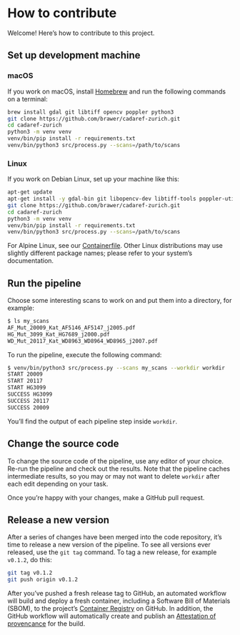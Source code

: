 # How to contribute

Welcome! Here’s how to contribute to this project.

## Set up development machine

### macOS

If you work on macOS, install [Homebrew](https://brew.sh/) and run
the following commands on a terminal:

```sh
brew install gdal git libtiff opencv poppler python3
git clone https://github.com/brawer/cadaref-zurich.git
cd cadaref-zurich
python3 -m venv venv
venv/bin/pip install -r requirements.txt
venv/bin/python3 src/process.py --scans=/path/to/scans
```

### Linux

If you work on Debian Linux, set up your machine like this:

```sh
apt-get update
apt-get install -y gdal-bin git libopencv-dev libtiff-tools poppler-utils python3 python3-venv
git clone https://github.com/brawer/cadaref-zurich.git
cd cadaref-zurich
python3 -m venv venv
venv/bin/pip install -r	requirements.txt
venv/bin/python3 src/process.py --scans=/path/to/scans
```

For Alpine Linux, see our [Containerfile](../Containerfile).
Other Linux distributions may use slightly different package names;
please refer to your system’s documentation.


## Run the pipeline

Choose some interesting scans to work on and put them into a directory,
for example:

```sh
$ ls my_scans
AF_Mut_20009_Kat_AF5146_AF5147_j2005.pdf
HG_Mut_3099_Kat_HG7689_j2000.pdf
WD_Mut_20117_Kat_WD8963_WD8964_WD8965_j2007.pdf
```

To run the pipeline, execute the following command:

```sh
$ venv/bin/python3 src/process.py --scans my_scans --workdir workdir
START 20009
START 20117
START HG3099
SUCCESS HG3099
SUCCESS 20117
SUCCESS 20009
```

You’ll find the output of each pipeline step inside `workdir`.


## Change the source code

To change the source code of the pipeline, use any editor of your choice.
Re-run the pipeline and check out the results. Note that the pipeline
caches intermediate results, so you may or may not want to delete
`workdir` after each edit depending on your task.

Once you’re happy with your changes, make a GitHub pull request.


## Release a new version

After a series of changes have been merged into the code repository,
it’s time to release a new version of the pipeline. To see all
versions ever released, use the `git tag` command. To tag a new
release, for example `v0.1.2`, do this:

```sh
git tag v0.1.2
git push origin v0.1.2
```

After you’ve pushed a fresh release tag to GitHub, an automated workflow
will build and deploy a fresh container, including a Software Bill of
Materials (SBOM), to the
project’s [Container Registry](https://github.com/brawer/cadaref-zurich/pkgs/container/cadaref-zurich) on GitHub. In addition, the GitHub workflow will
automatically create and publish an [Attestation of provencance](https://docs.github.com/en/actions/security-for-github-actions/using-artifact-attestations/using-artifact-attestations-to-establish-provenance-for-builds) for the build.
